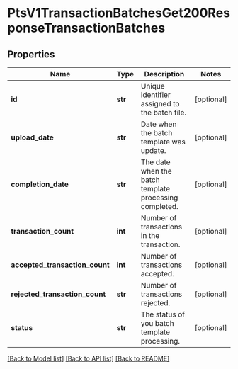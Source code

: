 # PtsV1TransactionBatchesGet200ResponseTransactionBatches

## Properties
Name | Type | Description | Notes
------------ | ------------- | ------------- | -------------
**id** | **str** | Unique identifier assigned to the batch file. | [optional] 
**upload_date** | **str** | Date when the batch template was update. | [optional] 
**completion_date** | **str** | The date when the batch template processing completed. | [optional] 
**transaction_count** | **int** | Number of transactions in the transaction. | [optional] 
**accepted_transaction_count** | **int** | Number of transactions accepted. | [optional] 
**rejected_transaction_count** | **str** | Number of transactions rejected. | [optional] 
**status** | **str** | The status of you batch template processing. | [optional] 

[[Back to Model list]](../README.md#documentation-for-models) [[Back to API list]](../README.md#documentation-for-api-endpoints) [[Back to README]](../README.md)


